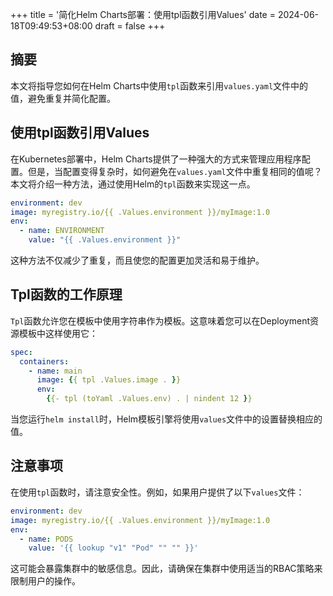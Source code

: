 +++
title = '简化Helm Charts部署：使用tpl函数引用Values'
date = 2024-06-18T09:49:53+08:00
draft = false
+++

## 摘要
本文将指导您如何在Helm Charts中使用`tpl`函数来引用`values.yaml`文件中的值，避免重复并简化配置。

## 使用tpl函数引用Values

在Kubernetes部署中，Helm Charts提供了一种强大的方式来管理应用程序配置。但是，当配置变得复杂时，如何避免在`values.yaml`文件中重复相同的值呢？本文将介绍一种方法，通过使用Helm的`tpl`函数来实现这一点。

```yaml
environment: dev
image: myregistry.io/{{ .Values.environment }}/myImage:1.0
env:
  - name: ENVIRONMENT
    value: "{{ .Values.environment }}"
```

这种方法不仅减少了重复，而且使您的配置更加灵活和易于维护。

## Tpl函数的工作原理

`Tpl`函数允许您在模板中使用字符串作为模板。这意味着您可以在Deployment资源模板中这样使用它：

```yaml
spec:
  containers:
    - name: main
      image: {{ tpl .Values.image . }}
      env:
        {{- tpl (toYaml .Values.env) . | nindent 12 }}
```

当您运行`helm install`时，Helm模板引擎将使用`values`文件中的设置替换相应的值。

## 注意事项

在使用`tpl`函数时，请注意安全性。例如，如果用户提供了以下`values`文件：

```yaml
environment: dev
image: myregistry.io/{{ .Values.environment }}/myImage:1.0
env:
  - name: PODS
    value: '{{ lookup "v1" "Pod" "" "" }}'
```

这可能会暴露集群中的敏感信息。因此，请确保在集群中使用适当的RBAC策略来限制用户的操作。

